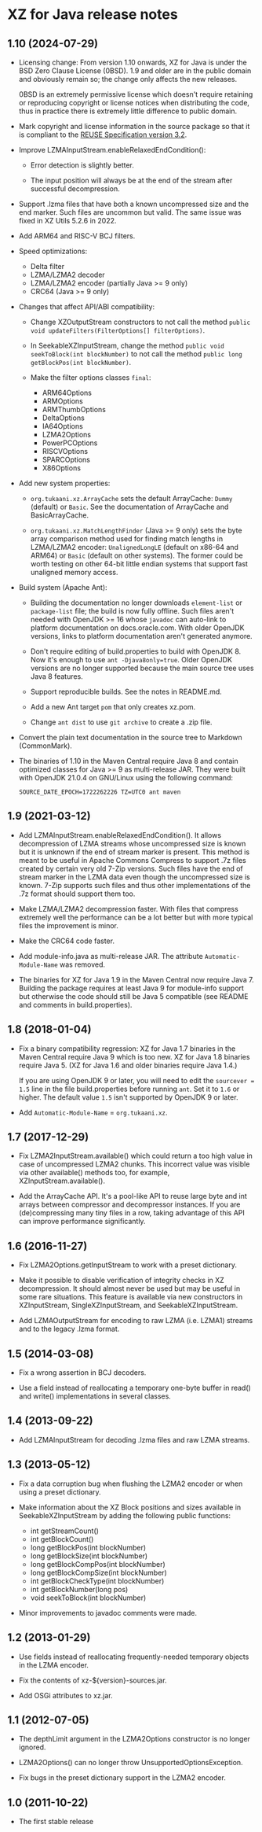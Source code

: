 XZ for Java release notes
=========================

1.10 (2024-07-29)
-----------------

* Licensing change: From version 1.10 onwards, XZ for Java is under
  the BSD Zero Clause License (0BSD). 1.9 and older are in the
  public domain and obviously remain so; the change only affects
  the new releases.

  0BSD is an extremely permissive license which doesn't require
  retaining or reproducing copyright or license notices when
  distributing the code, thus in practice there is extremely
  little difference to public domain.

* Mark copyright and license information in the source package so
  that it is compliant to the [REUSE Specification version 3.2](
  <https://reuse.software/spec-3.2/>).

* Improve LZMAInputStream.enableRelaxedEndCondition():

    - Error detection is slightly better.

    - The input position will always be at the end of the stream
      after successful decompression.

* Support .lzma files that have both a known uncompressed size and
  the end marker. Such files are uncommon but valid. The same issue
  was fixed in XZ Utils 5.2.6 in 2022.

* Add ARM64 and RISC-V BCJ filters.

* Speed optimizations:
    - Delta filter
    - LZMA/LZMA2 decoder
    - LZMA/LZMA2 encoder (partially Java >= 9 only)
    - CRC64 (Java >= 9 only)

* Changes that affect API/ABI compatibility:

    - Change XZOutputStream constructors to not call the method
      `public void updateFilters(FilterOptions[] filterOptions)`.

    - In SeekableXZInputStream, change the method
      `public void seekToBlock(int blockNumber)` to not call
      the method `public long getBlockPos(int blockNumber)`.

    - Make the filter options classes `final`:
        * ARM64Options
        * ARMOptions
        * ARMThumbOptions
        * DeltaOptions
        * IA64Options
        * LZMA2Options
        * PowerPCOptions
        * RISCVOptions
        * SPARCOptions
        * X86Options

* Add new system properties:

    - `org.tukaani.xz.ArrayCache` sets the default ArrayCache:
      `Dummy` (default) or `Basic`. See the documentation of
      ArrayCache and BasicArrayCache.

    - `org.tukaani.xz.MatchLengthFinder` (Java >= 9 only) sets the
      byte array comparison method used for finding match lengths in
      LZMA/LZMA2 encoder: `UnalignedLongLE` (default on x86-64 and
      ARM64) or `Basic` (default on other systems). The former could
      be worth testing on other 64-bit little endian systems that
      support fast unaligned memory access.

* Build system (Apache Ant):

    - Building the documentation no longer downloads `element-list`
      or `package-list` file; the build is now fully offline. Such
      files aren't needed with OpenJDK >= 16 whose `javadoc` can
      auto-link to platform documentation on docs.oracle.com. With
      older OpenJDK versions, links to platform documentation aren't
      generated anymore.

    - Don't require editing of build.properties to build with
      OpenJDK 8. Now it's enough to use `ant -Djava8only=true`.
      Older OpenJDK versions are no longer supported because
      the main source tree uses Java 8 features.

    - Support reproducible builds. See the notes in README.md.

    - Add a new Ant target `pom` that only creates xz.pom.

    - Change `ant dist` to use `git archive` to create a .zip file.

* Convert the plain text documentation in the source tree to
  Markdown (CommonMark).

* The binaries of 1.10 in the Maven Central require Java 8 and
  contain optimized classes for Java >= 9 as multi-release JAR.
  They were built with OpenJDK 21.0.4 on GNU/Linux using the
  following command:

      SOURCE_DATE_EPOCH=1722262226 TZ=UTC0 ant maven

1.9 (2021-03-12)
----------------

* Add LZMAInputStream.enableRelaxedEndCondition(). It allows
  decompression of LZMA streams whose uncompressed size is known
  but it is unknown if the end of stream marker is present. This
  method is meant to be useful in Apache Commons Compress to
  support .7z files created by certain very old 7-Zip versions.
  Such files have the end of stream marker in the LZMA data even
  though the uncompressed size is known. 7-Zip supports such files
  and thus other implementations of the .7z format should support
  them too.

* Make LZMA/LZMA2 decompression faster. With files that compress
  extremely well the performance can be a lot better but with
  more typical files the improvement is minor.

* Make the CRC64 code faster.

* Add module-info.java as multi-release JAR. The attribute
  `Automatic-Module-Name` was removed.

* The binaries for XZ for Java 1.9 in the Maven Central now
  require Java 7. Building the package requires at least Java 9
  for module-info support but otherwise the code should still be
  Java 5 compatible (see README and comments in build.properties).

1.8 (2018-01-04)
----------------

* Fix a binary compatibility regression: XZ for Java 1.7 binaries
  in the Maven Central require Java 9 which is too new. XZ for
  Java 1.8 binaries require Java 5. (XZ for Java 1.6 and older
  binaries require Java 1.4.)

  If you are using OpenJDK 9 or later, you will need to edit the
  `sourcever = 1.5` line in the file build.properties before
  running `ant`. Set it to `1.6` or higher. The default value `1.5`
  isn't supported by OpenJDK 9 or later.

* Add `Automatic-Module-Name` = `org.tukaani.xz`.

1.7 (2017-12-29)
----------------

* Fix LZMA2InputStream.available() which could return a too high
  value in case of uncompressed LZMA2 chunks. This incorrect
  value was visible via other available() methods too, for example,
  XZInputStream.available().

* Add the ArrayCache API. It's a pool-like API to reuse large byte
  and int arrays between compressor and decompressor instances.
  If you are (de)compressing many tiny files in a row, taking
  advantage of this API can improve performance significantly.

1.6 (2016-11-27)
----------------

* Fix LZMA2Options.getInputStream to work with a preset dictionary.

* Make it possible to disable verification of integrity checks in
  XZ decompression. It should almost never be used but may be useful
  in some rare situations. This feature is available via new
  constructors in XZInputStream, SingleXZInputStream, and
  SeekableXZInputStream.

* Add LZMAOutputStream for encoding to raw LZMA (i.e. LZMA1) streams
  and to the legacy .lzma format.

1.5 (2014-03-08)
----------------

* Fix a wrong assertion in BCJ decoders.

* Use a field instead of reallocating a temporary one-byte buffer
  in read() and write() implementations in several classes.

1.4 (2013-09-22)
----------------

* Add LZMAInputStream for decoding .lzma files and raw LZMA streams.

1.3 (2013-05-12)
----------------

* Fix a data corruption bug when flushing the LZMA2 encoder or
  when using a preset dictionary.

* Make information about the XZ Block positions and sizes available
  in SeekableXZInputStream by adding the following public functions:
    - int getStreamCount()
    - int getBlockCount()
    - long getBlockPos(int blockNumber)
    - long getBlockSize(int blockNumber)
    - long getBlockCompPos(int blockNumber)
    - long getBlockCompSize(int blockNumber)
    - int getBlockCheckType(int blockNumber)
    - int getBlockNumber(long pos)
    - void seekToBlock(int blockNumber)

* Minor improvements to javadoc comments were made.

1.2 (2013-01-29)
----------------

* Use fields instead of reallocating frequently-needed temporary
  objects in the LZMA encoder.

* Fix the contents of xz-${version}-sources.jar.

* Add OSGi attributes to xz.jar.

1.1 (2012-07-05)
----------------

* The depthLimit argument in the LZMA2Options constructor is
  no longer ignored.

* LZMA2Options() can no longer throw UnsupportedOptionsException.

* Fix bugs in the preset dictionary support in the LZMA2 encoder.

1.0 (2011-10-22)
----------------

* The first stable release

